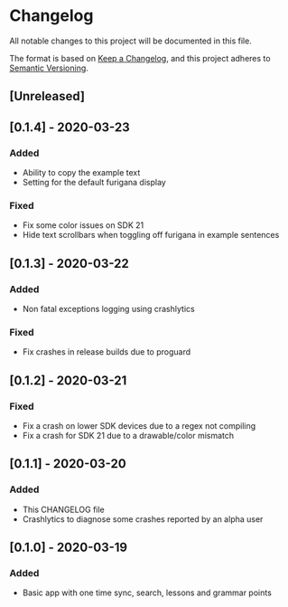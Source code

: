 # Changelog
All notable changes to this project will be documented in this file.

The format is based on [Keep a Changelog](https://keepachangelog.com/en/1.0.0/),
and this project adheres to [Semantic Versioning](https://semver.org/spec/v2.0.0.html).

## [Unreleased]

## [0.1.4] - 2020-03-23
### Added
- Ability to copy the example text
- Setting for the default furigana display

### Fixed
- Fix some color issues on SDK 21
- Hide text scrollbars when toggling off furigana in example sentences

## [0.1.3] - 2020-03-22
### Added
- Non fatal exceptions logging using crashlytics

### Fixed
- Fix crashes in release builds due to proguard

## [0.1.2] - 2020-03-21
### Fixed
- Fix a crash on lower SDK devices due to a regex not compiling
- Fix a crash for SDK 21 due to a drawable/color mismatch

## [0.1.1] - 2020-03-20
### Added
- This CHANGELOG file
- Crashlytics to diagnose some crashes reported by an alpha user

## [0.1.0] - 2020-03-19
### Added
- Basic app with one time sync, search, lessons and grammar points
